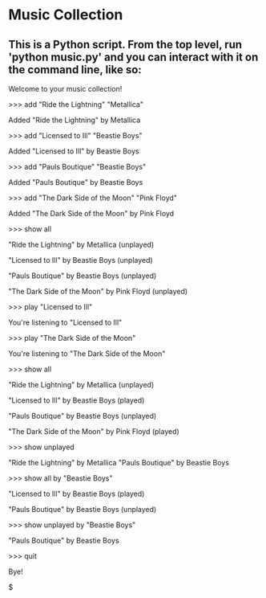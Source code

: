 # Music Collection

## This is a Python script. From the top level, run 'python music.py' and you can interact with it on the command line, like so:

Welcome to your music collection!

\>>> add "Ride the Lightning" "Metallica"

Added "Ride the Lightning" by Metallica

\>>> add "Licensed to Ill" "Beastie Boys"

Added "Licensed to Ill" by Beastie Boys

\>>> add "Pauls Boutique" "Beastie Boys"

Added "Pauls Boutique" by Beastie Boys

\>>> add "The Dark Side of the Moon" "Pink Floyd"

Added "The Dark Side of the Moon" by Pink Floyd

\>>> show all

"Ride the Lightning" by Metallica (unplayed)

"Licensed to Ill" by Beastie Boys (unplayed)

"Pauls Boutique" by Beastie Boys (unplayed)

"The Dark Side of the Moon" by Pink Floyd (unplayed)

\>>> play "Licensed to Ill"

You're listening to "Licensed to Ill"

\>>> play "The Dark Side of the Moon"

You're listening to "The Dark Side of the Moon"

\>>> show all

"Ride the Lightning" by Metallica (unplayed)

"Licensed to Ill" by Beastie Boys (played)

"Pauls Boutique" by Beastie Boys (unplayed)

"The Dark Side of the Moon" by Pink Floyd (played)

\>>> show unplayed

"Ride the Lightning" by Metallica
"Pauls Boutique" by Beastie Boys

\>>> show all by "Beastie Boys"

"Licensed to Ill" by Beastie Boys (played)

"Pauls Boutique" by Beastie Boys (unplayed)

\>>> show unplayed by "Beastie Boys"

"Pauls Boutique" by Beastie Boys

\>>> quit

Bye!

$
